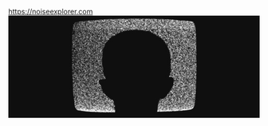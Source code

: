 https://noiseexplorer.com
![](https://github.com/nondejus/noiseexplorer.com/blob/main/876-white-noise-brain-tinnitus-x_1024.jpg)
